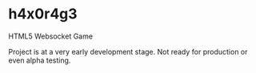 # h4x0r4g3
HTML5 Websocket Game

Project is at a very early development stage. Not ready for production or even alpha testing.